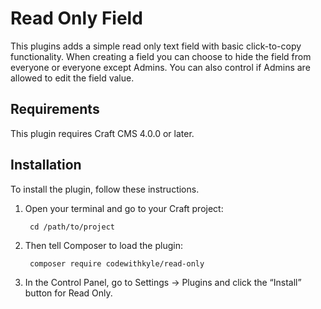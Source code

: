 # Read Only Field

This plugins adds a simple read only text field with basic click-to-copy functionality. When creating a field you can choose to hide the field from everyone or everyone except Admins. You can also control if Admins are allowed to edit the field value.

## Requirements

This plugin requires Craft CMS 4.0.0 or later.

## Installation

To install the plugin, follow these instructions.

1. Open your terminal and go to your Craft project:

        cd /path/to/project

2. Then tell Composer to load the plugin:

        composer require codewithkyle/read-only

3. In the Control Panel, go to Settings → Plugins and click the “Install” button for Read Only.
